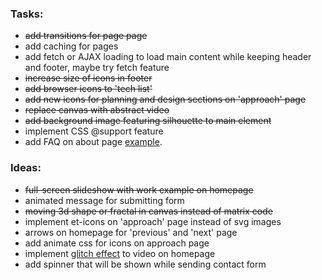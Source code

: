 ### Tasks:
- ~~add transitions for page page~~
- add caching for pages
- add fetch or AJAX loading to load main content while keeping header and footer, maybe try fetch feature
- ~~increase size of icons in footer~~
- ~~add browser icons to 'tech list'~~
- ~~add new icons for planning and design sections on 'approach' page~~
- ~~replace canvas with abstract video~~
- ~~add background image featuring silhouette to main element~~
- implement CSS @support feature
- add FAQ on about page [example](http://www.tvrdek.cz/).

### Ideas:
- ~~full-screen slideshow with work example on homepage~~
- animated message for submitting form
- ~~moving 3d shape or fractal in canvas instead of matrix code~~
- implement et-icons on 'approach' page instead of svg images
- arrows on homepage for 'previous' and 'next' page
- add animate css for icons on approach page
- implement [glitch effect](https://codepen.io/lbebber/pen/ypgql) to video on homepage
- add spinner that will be shown while sending contact form
